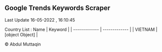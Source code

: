 

## Google Trends Keywords Scraper 
 
Last Update 16-05-2022 , 16:10:45

Country List :
 Name  | Keyword |
| ------------- | ------------- |
| VIETNAM | [object Object] |



© Abdul Muttaqin 

